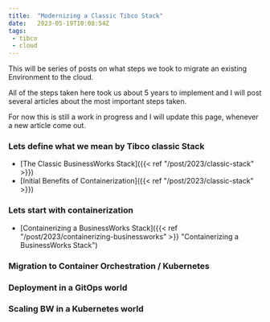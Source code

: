 ```yaml
---
title:  "Modernizing a Classic Tibco Stack"
date:   2023-05-19T10:08:54Z
tags:
 - tibco
 - cloud
---
```


This will be series of posts on what steps we took to migrate an existing Environment to the cloud.

All of the steps taken here took us about 5 years to implement and I will post several articles about the most important steps taken.

For now this is still a work in progress and I will update this page, whenever a new article come out.

### Lets define what we mean by Tibco classic Stack

* [The Classic BusinessWorks Stack]({{< ref "/post/2023/classic-stack" >}})
* [Initial Benefits of Containerization]({{< ref "/post/2023/classic-stack" >}})

### Lets start with containerization

* [Containerizing a BusinessWorks Stack]({{< ref "/post/2023/containerizing-businessworks" >}} "Containerizing a BusinessWorks Stack")

### Migration to Container Orchestration / Kubernetes

### Deployment in a GitOps world

### Scaling BW in a Kubernetes world
